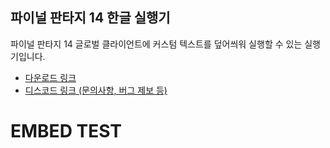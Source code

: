 ## 파이널 판타지 14 한글 실행기

파이널 판타지 14 글로벌 클라이언트에 커스텀 텍스트를 덮어씌워 실행할 수 있는 실행기입니다.

- [다운로드 링크](https://github.com/ffxiv-korean-patch/ffxiv-korean-patch/releases/latest/download/FFXIVKoreanLauncher.exe)
- [디스코드 링크 (문의사항, 버그 제보 등)](https://discord.gg/3EBk4Xma4F)

<h1>EMBED TEST</h1>

